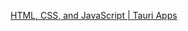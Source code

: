 [HTML, CSS, and JavaScript | Tauri Apps](https://tauri.app/v1/guides/getting-started/setup/html-css-js)
